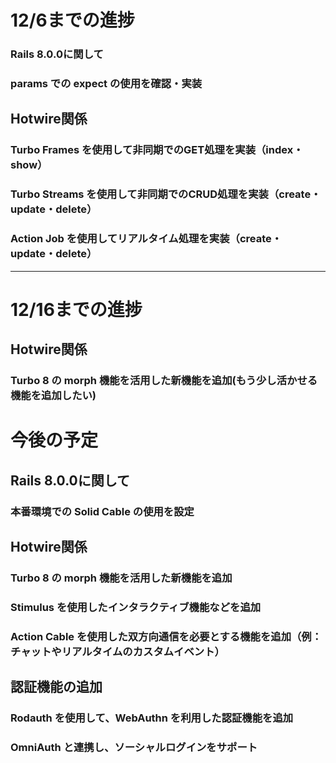 # 12/6までの進捗
### Rails 8.0.0に関して
### params での expect の使用を確認・実装
## Hotwire関係
### Turbo Frames を使用して非同期でのGET処理を実装（index・show）
### Turbo Streams を使用して非同期でのCRUD処理を実装（create・update・delete）
### Action Job を使用してリアルタイム処理を実装（create・update・delete）
---

# 12/16までの進捗
## Hotwire関係
### Turbo 8 の morph 機能を活用した新機能を追加(もう少し活かせる機能を追加したい)

# 今後の予定
## Rails 8.0.0に関して
### 本番環境での Solid Cable の使用を設定
## Hotwire関係
### Turbo 8 の morph 機能を活用した新機能を追加
### Stimulus を使用したインタラクティブ機能などを追加
### Action Cable を使用した双方向通信を必要とする機能を追加（例：チャットやリアルタイムのカスタムイベント）
## 認証機能の追加
### Rodauth を使用して、WebAuthn を利用した認証機能を追加
### OmniAuth と連携し、ソーシャルログインをサポート